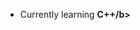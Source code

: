 - Currently learning <b>C++/b>

<!---
trapperdot00/trapperdot00 is a ✨ special ✨ repository because its `README.md` (this file) appears on your GitHub profile.
You can click the Preview link to take a look at your changes.
--->
